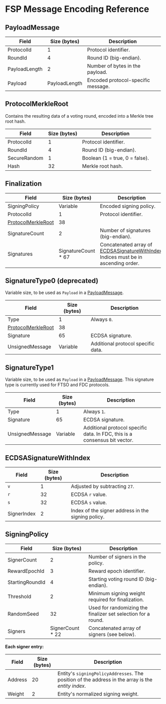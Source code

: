 # FSP Message Encoding Reference

## PayloadMessage

| **Field**     | **Size (bytes)** | **Description**                    |
| ------------- | ---------------- | ---------------------------------- |
| ProtocolId    | 1                | Protocol identifier.               |
| RoundId       | 4                | Round ID (big-endian).             |
| PayloadLength | 2                | Number of bytes in the payload.     |
| Payload       | PayloadLength    | Encoded protocol-specific message. |

## ProtocolMerkleRoot
Contains the resulting data of a voting round, encoded into a Merkle tree root hash.

| **Field**    | **Size (bytes)** | **Description**                |
| ------------ | ---------------- | ------------------------------ |
| ProtocolId   | 1                | Protocol identifier.           |
| RoundId      | 4                | Round ID (big-endian).         |
| SecureRandom | 1                | Boolean (1 = true, 0 = false). |
| Hash         | 32               | Merkle root hash.              |

## Finalization

| **Field**                                 | **Size (bytes)**    | **Description**                                                                                                |
| ----------------------------------------- | ------------------- | -------------------------------------------------------------------------------------------------------------- |
| SigningPolicy                             | Variable            | Encoded signing policy.                                                                                        |
| ProtocolId                                | 1                   | Protocol identifier.                                                                                           |
| [ProtocolMerkleRoot](#protocolmerkleroot) | 38                  |                                                                                                                |
| SignatureCount                            | 2                   | Number of signatures (big-endian).                                                                             |
| Signatures                                | SignatureCount * 67 | Concatenated array of [ECDSASignatureWithIndex](#ecdsasignaturewithindex). Indices must be in ascending order. |

## SignatureType0 (deprecated)
Variable size, to be used as `Payload` in a [PayloadMessage](#payloadmessage).

| **Field**                                 | **Size (bytes)** | **Description**                    |
| ----------------------------------------- | ---------------- | ---------------------------------- |
| Type                                      | 1                | Always `0`.                        |
| [ProtocolMerkleRoot](#protocolmerkleroot) | 38               |                                    |
| Signature                                 | 65               | ECDSA signature.                   |
| UnsignedMessage                           | Variable         | Additional protocol specific data. |

## SignatureType1
Variable size, to be used as `Payload` in a [PayloadMessage](#payloadmessage).
This signature type is currently used for FTSO and FDC protocols.


| **Field**       | **Size (bytes)** | **Description**                     |
| --------------- | ---------------- |-------------------------------------|
| Type            | 1                | Always `1`.                         |
| Signature       | 65               | ECDSA signature.                    |
| UnsignedMessage | Variable         | Additional protocol specific data. In FDC, this is a consensus bit vector. |

## ECDSASignatureWithIndex

| **Field**   | **Size (bytes)** | **Description**                                    |
| ----------- | ---------------- | -------------------------------------------------- |
| `v`         | 1                | Adjusted by subtracting `27`.                      |
| `r`         | 32               | ECDSA `r` value.                                   |
| `s`         | 32               | ECDSA `s` value.                                   |
| SignerIndex | 2                | Index of the signer address in the signing policy. |

## SigningPolicy

| **Field**       | **Size (bytes)** | **Description**                                               |
| --------------- | ---------------- | ------------------------------------------------------------- |
| SignerCount     | 2                | Number of signers in the policy.                              |
| RewardEpochId   | 3                | Reward epoch identifier.                                      |
| StartingRoundId | 4                | Starting voting round ID (big-endian).                        |
| Threshold       | 2                | Minimum signing weight required for finalization.             |
| RandomSeed      | 32               | Used for randomizing the finalizer set selection for a round. |
| Signers         | SignerCount * 22 | Concatenated array of signers (see below).                    |

**Each signer entry:**

| **Field** | **Size (bytes)** | **Description**                                                                                    |
| --------- | ---------------- |----------------------------------------------------------------------------------------------------|
| Address   | 20               | Entity's `signingPolicyAddresses`. The position of the address in the array is the _entity index_. |
| Weight    | 2                | Entity's normalized signing weight.                                                                |